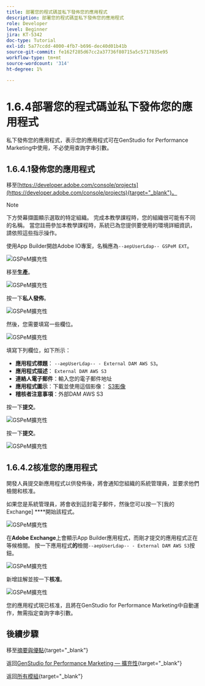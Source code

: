 ```yaml
---
title: 部署您的程式碼並私下發佈您的應用程式
description: 部署您的程式碼並私下發佈您的應用程式
role: Developer
level: Beginner
jira: KT-5342
doc-type: Tutorial
exl-id: 5a77ccdd-4000-4fb7-b696-dec40d01b41b
source-git-commit: fe162f285d67cc2a37736f80715a5c5717835e95
workflow-type: tm+mt
source-wordcount: '314'
ht-degree: 1%

---
```


# 1.6.4部署您的程式碼並私下發佈您的應用程式

私下發佈您的應用程式，表示您的應用程式可在GenStudio for Performance Marketing中使用，不必使用查詢字串引數。

## 1.6.4.1發佈您的應用程式

移至[https://developer.adobe.com/console/projects](https://developer.adobe.com/console/projects){target="_blank"}。

>[!NOTE]
>
> 下方熒幕擷圖顯示選取的特定組織。 完成本教學課程時，您的組織很可能有不同的名稱。 當您註冊參加本教學課程時，系統已為您提供要使用的環境詳細資訊，請依照這些指示操作。

使用App Builder開啟Adobe IO專案，名稱應為`--aepUserLdap-- GSPeM EXT`。

![GSPeM擴充性](./images/gspemextpub1.png)

移至&#x200B;**生產**。

![GSPeM擴充性](./images/gspemextpub2.png)

按一下&#x200B;**私人發佈**。

![GSPeM擴充性](./images/gspemextpub3.png)

然後，您需要填寫一些欄位。

![GSPeM擴充性](./images/gspemextpub4.png)

填寫下列欄位，如下所示：

- **應用程式標題**： `--aepUserLdap-- - External DAM AWS S3`。
- **應用程式描述**： `External DAM AWS S3`
- **連絡人電子郵件**：輸入您的電子郵件地址
- **應用程式圖示**：下載並使用這個影像： [S3影像](./images/s3.jpeg)
- **稽核者注意事項**：外部DAM AWS S3

按一下&#x200B;**提交**。

![GSPeM擴充性](./images/gspemextpub5.png)

按一下&#x200B;**提交**。

![GSPeM擴充性](./images/gspemextpub6.png)

## 1.6.4.2核准您的應用程式

開發人員提交新應用程式以供發佈後，將會通知您組織的系統管理員，並要求他們檢閱和核准。

如果您是系統管理員，將會收到這封電子郵件，然後您可以按一下[我的Exchange] ****&#x200B;開始該程式。

![GSPeM擴充性](./images/gspemextpub7.png)

在&#x200B;**Adobe Exchange**&#x200B;上會顯示App Builder應用程式，而剛才提交的應用程式正在等候檢閱。 按一下應用程式&#x200B;**的**&#x200B;檢閱`--aepUserLdap-- - External DAM AWS S3`按鈕。

![GSPeM擴充性](./images/gspemextpub8.png)

新增註解並按一下&#x200B;**核准**。

![GSPeM擴充性](./images/gspemextpub9.png)

您的應用程式現已核准，且將在GenStudio for Performance Marketing中自動運作，無需指定查詢字串引數。

## 後續步驟

移至[摘要與優點](./summary.md){target="_blank"}

返回[GenStudio for Performance Marketing — 擴充性](./genstudioext.md){target="_blank"}

返回[所有模組](./../../../overview.md){target="_blank"}
